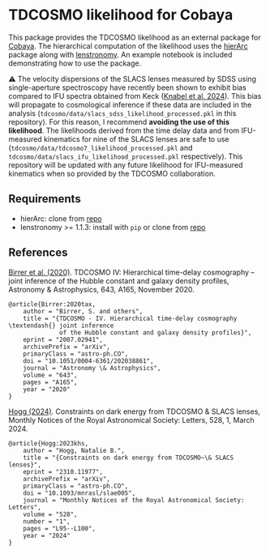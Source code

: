 # TDCOSMO likelihood for Cobaya

This package provides the TDCOSMO likelihood as an external package for [Cobaya](https://cobaya.readthedocs.io/en/latest/index.html). The hierarchical computation of the likelihood uses the [hierArc](https://hierarc.readthedocs.io/en/latest/) package along with [lenstronomy](https://lenstronomy.readthedocs.io/en/latest/). An example notebook is included demonstrating how to use the package.

⚠️ The velocity dispersions of the SLACS lenses measured by SDSS using single-aperture spectroscopy have recently been shown to exhibit bias compared to IFU spectra obtained from Keck ([Knabel et al. 2024](https://arxiv.org/abs/2409.10631)). This bias will propagate to cosmological inference if these data are included in the analysis (`tdcosmo/data/slacs_sdss_likelihood_processed.pkl` in this repository). For this reason, I recommend **avoiding the use of this likelihood**. The likelihoods derived from the time delay data and from IFU-measured kinematics for nine of the SLACS lenses are safe to use (`tdcosmo/data/tdcosmo7_likelihood_processed.pkl` and `tdcosmo/data/slacs_ifu_likelihood_processed.pkl` respectively). This repository will be updated with any future likelihood for IFU-measured kinematics when so provided by the TDCOSMO collaboration.

## Requirements
 * hierArc: clone from [repo](https://github.com/sibirrer/hierArc)
 * lenstronomy >= 1.1.3: install with `pip` or clone from [repo](https://github.com/lenstronomy/lenstronomy/tree/main)

## References

[Birrer et al. (2020)](https://arxiv.org/abs/2007.02941). TDCOSMO IV: Hierarchical time-delay cosmography –
joint inference of the Hubble constant and galaxy density profiles, Astronomy & Astrophysics, 643, A165, November 2020.

```
@article{Birrer:2020tax,
    author = "Birrer, S. and others",
    title = "{TDCOSMO - IV. Hierarchical time-delay cosmography \textendash{} joint inference 
              of the Hubble constant and galaxy density profiles}",
    eprint = "2007.02941",
    archivePrefix = "arXiv",
    primaryClass = "astro-ph.CO",
    doi = "10.1051/0004-6361/202038861",
    journal = "Astronomy \& Astrophysics",
    volume = "643",
    pages = "A165",
    year = "2020"
}
```

[Hogg (2024)](https://arxiv.org/abs/2310.11977). Constraints on dark energy from TDCOSMO & SLACS lenses, Monthly Notices of the Royal Astronomical Society: Letters, 528, 1, March 2024.

```
@article{Hogg:2023khs,
    author = "Hogg, Natalie B.",
    title = "{Constraints on dark energy from TDCOSMO~\& SLACS lenses}",
    eprint = "2310.11977",
    archivePrefix = "arXiv",
    primaryClass = "astro-ph.CO",
    doi = "10.1093/mnrasl/slae005",
    journal = "Monthly Notices of the Royal Astronomical Society: Letters",
    volume = "528",
    number = "1",
    pages = "L95--L100",
    year = "2024"
}
```

